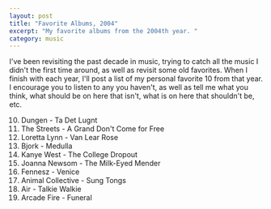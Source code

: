 ```yaml
---
layout: post
title: "Favorite Albums, 2004"
excerpt: "My favorite albums from the 2004th year. "
category: music
---
```


I've been revisiting the past decade in music, trying to catch all the music I didn't the first time around, as well as revisit some old favorites. When I finish with each year, I'll post a list of my personal favorite 10 from that year. I encourage you to listen to any you haven't, as well as tell me what you think, what should be on here that isn't, what is on here that shouldn't be, etc.
 
10. Dungen - Ta Det Lugnt
9. The Streets - A Grand Don't Come for Free
8. Loretta Lynn - Van Lear Rose
7. Bjork - Medulla
6. Kanye West - The College Dropout
5. Joanna Newsom - The Milk-Eyed Mender
4. Fennesz - Venice
3. Animal Collective - Sung Tongs
2. Air - Talkie Walkie
1. Arcade Fire - Funeral